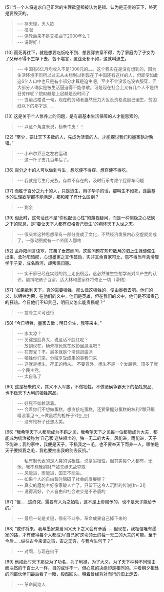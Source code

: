 
[5] 当一个人将追求自己正常的生理欲望都被认为是错、认为是无德的天下，终究是要毁灭的。
>--- 存天理，灭人欲<br>
>--- 插眼<br>
>--- 儒教后来不是又扭曲了2000年么？<br>
>--- 说得好！<br>

[10] 而死再往下，就是想要吃饭吃不到、想要穿衣穿不得，为了家庭为了子女为了父母不得不生存下去，苦不堪言，这连死都不如，这就叫迫生。
>--- 中国有6亿月均收入不足1000元的。。。这个我实在是没有想到的，因为生活环境不同所以过去从未想到过到现在了中国还有这样的人，但即便如此这6亿人口中也只是有小部分才算是迫生吧，至少不会没饭吃没衣服穿，但大部分人确实是被生活逼迫得不能停歇。可是现在社会上又有几个人不是终日劳作呢？貌似越是上层越是没时间了<br>
>--- 提前占楼说一句，现在的劳动者虽然压力大但没资格说自己迫生，贫困线以下的那才是……<br>

[13] 这是关于个人修养上的问题，是有最基本生活保障的人才能思索的。
>--- 以这个角度来说，杨朱牛皮！！<br>

[22] “至少，要让天下多数的人，先成为活着的人，才能探讨我们和墨家孰对孰错。”
>--- 小布尔乔亚之左右运动<br>
>--- 这一杆子支几百年后了。<br>

[36] 百分之十的人可以做到亏生，想吃便不得穿、想穿便不得吃。
>--- 我就是亏生月光族，存款不存在的，及时行乐考虑个屁房车问题<br>

[37] 而胜于百分之九十的人，只是迫生，用子华子的话，那叫生不如死，连最基本的生理欲望都不能满足，那和死了有什么区别？
>--- 剩余<br>

[39] 但此时，这句话还不是“你也配谈心性”的蔑视疑问，而是一种恻隐之心悲悯之下的叹息，是“要让天下人都有资格贵己贵生”的胸怀天下入世之志。
>--- 很庆幸这种思想早有一部分变成了文化，不然经济发展内心空虚就变成了，一张动图就有一个外国人那啥<br>

[52] 孟孙阳闻言语塞，其弟子垂首而问，这些问题在短短数月的泗上生涯便催生出来，孟孙阳暗叹，心想墨家之宣传鼓动，实非其余百家可比，怨不得当年禽滑厘学于子夏，成名西河，却叛儒归墨。
>--- 实干家已经在实践的路上走出很远，这必然催生空想学派对义产生的认识，颤抖吧诸子百家，适大林和墨家终将修正一切（滑稽）<br>

[57] “如果欲利天下，真的需要牺牲，那么做这牺牲的，便由墨者去吧。他们的义，以牺牲为荣，在他们的义中，他们是英雄，但在我们的义中，他们是不知贵己的狂热。今日他们不知贵己，明日又怎么能贵民呢？”
>--- 投降主义可还行<br>

[58] “今日牺牲，墨家去做；明日全生，我等来主。”
>--- 水太凉？<br>
>--- 关键是脸真大，说这话不脸红呢？<br>
>--- 放到现在，杨朱撑死就在政协里混混吧？<br>
>--- 在野党？不，最多就是个清谈逍遥派<br>
>--- 牺牲你们来，分赃享受成果的事我们来<br>
>--- 这就是杨朱，存正的杨朱。
不要意外，杨朱不是一个发展党，顶多了就一个民主党。<br>
>--- 太自私了<br>

[60] 这是杨朱的义，其义不入军旅，不做牺牲，不做诸侯争霸天下的牺牲祭品、也不做天下大利的牺牲祭品。
>--- 好死不如赖活着。<br>
>--- 合着你们不想做蛋糕，想直接吃蛋糕，还要掌握分蛋糕的权利?哪只眼睛没看见→_→做蛋糕的枪杆子?(눈_눈)<br>
>--- 没有枪杆子还想太美。<br>

[66] “我希望天下人都能成为不羁之民，我希望天下之民每一位都能成为大夫，都能成为统治被称为‘自己家’这块领土的，独一无二的大夫。风能进，雨能进，天子不能进；我的家中，我便是天子，不损我之一毛，也不要奉天下而养一人，哪怕是天子要损我之毛，我也要抽出我的剑去反抗。”
>--- 私有制代表的是人类的劣根性，说是劣根性，但其实每个人都有，无他，我不想我的财产被无缘无故夺取<br>
>--- 风能进，雨能进，国王不能进。<br>
>--- 如果个人的自由暂时阻碍了社会的发展呢？<br>
>--- 真实的磨坊主好像家破人亡了。只留下这令人沉醉的传说[fn=31]<br>
>--- 说得真好，个人自由和社会进步是不矛盾的<br>

[67] “但……这终究，需要有人为之牺牲，这不是上帝赐予的，也不是天子能给予的。”
>--- 最后一句是关键，哪有不斗争，革命成果自己掉下来的<br>

[68] “或许将来，我与墨家兼爱同义天下之义会有矛盾……但现在，我相信唯有墨家的路，才有使得每个人都成为‘自己家’这块领土的独一无二的大夫的可能。至于今后……纵往古今来谓之宙，宙之无穷，与我今生何干？”
>--- 对啊，与现在何干<br>

[69] 他如此时天下那些为了功名，为了利禄，为了大义，为了天下种种不同理由而决然的千百士人一样，目的或许不一，但心意的决绝却是相同的。冲着朝夕相处的同窗伙伴们最后看了一眼，毅然回头，朝着曾经背对而行的泗上走去。
>--- 革命同路人<br>
